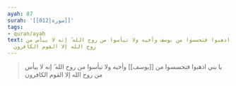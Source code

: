 ```yaml
---
ayah: 87
surah: '[[012|سورة]]'
tags:
- quran/ayah
text: يا بني اذهبوا فتحسسوا من يوسف وأخيه ولا تيأسوا من روح الله ۖ إنه لا ييأس من
  روح الله إلا القوم الكافرون
---
```

> يا بني اذهبوا فتحسسوا من [[يوسف]] وأخيه ولا تيأسوا من روح الله ۖ إنه لا ييأس من روح الله إلا القوم الكافرون
